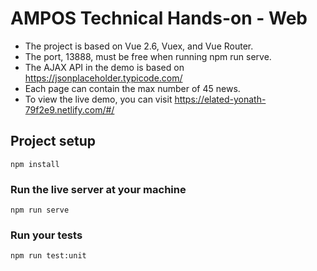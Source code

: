 # AMPOS Technical Hands-on - Web
- The project is based on Vue 2.6, Vuex, and Vue Router.
- The port, 13888, must be free when running npm run serve.
- The AJAX API in the demo is based on https://jsonplaceholder.typicode.com/
- Each page can contain the max number of 45 news.
- To view the live demo, you can visit https://elated-yonath-79f2e9.netlify.com/#/


## Project setup
```
npm install
```

### Run the live server at your machine
```
npm run serve
```


### Run your tests
```
npm run test:unit
```
